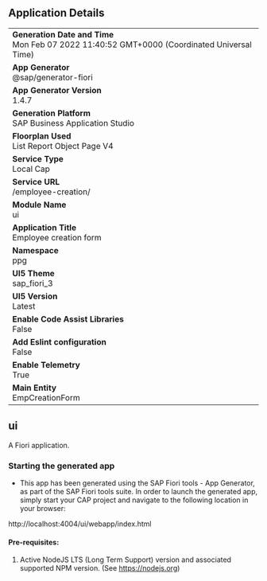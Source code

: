 ## Application Details
|               |
| ------------- |
|**Generation Date and Time**<br>Mon Feb 07 2022 11:40:52 GMT+0000 (Coordinated Universal Time)|
|**App Generator**<br>@sap/generator-fiori|
|**App Generator Version**<br>1.4.7|
|**Generation Platform**<br>SAP Business Application Studio|
|**Floorplan Used**<br>List Report Object Page V4|
|**Service Type**<br>Local Cap|
|**Service URL**<br>/employee-creation/
|**Module Name**<br>ui|
|**Application Title**<br>Employee creation form|
|**Namespace**<br>ppg|
|**UI5 Theme**<br>sap_fiori_3|
|**UI5 Version**<br>Latest|
|**Enable Code Assist Libraries**<br>False|
|**Add Eslint configuration**<br>False|
|**Enable Telemetry**<br>True|
|**Main Entity**<br>EmpCreationForm|

## ui

A Fiori application.

### Starting the generated app

-   This app has been generated using the SAP Fiori tools - App Generator, as part of the SAP Fiori tools suite.  In order to launch the generated app, simply start your CAP project and navigate to the following location in your browser:

http://localhost:4004/ui/webapp/index.html

#### Pre-requisites:

1. Active NodeJS LTS (Long Term Support) version and associated supported NPM version.  (See https://nodejs.org)


